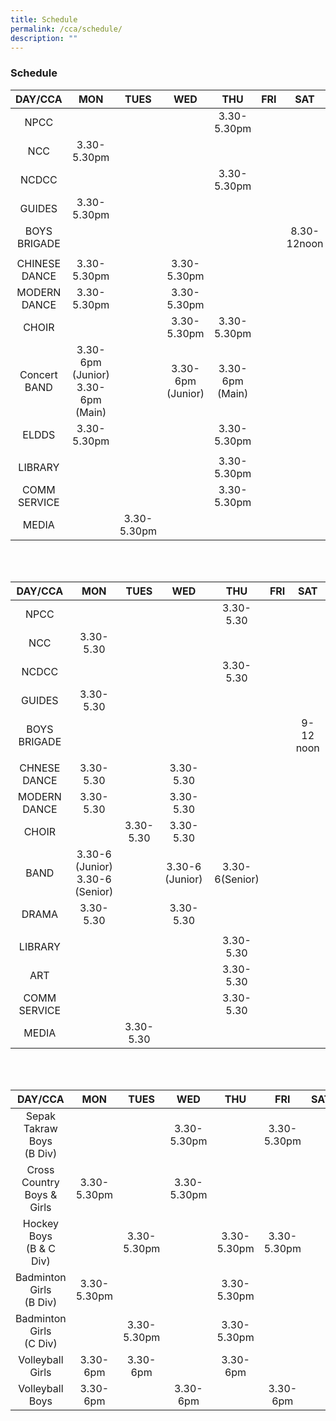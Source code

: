 ```yaml
---
title: Schedule
permalink: /cca/schedule/
description: ""
---
```

### Schedule

| DAY/CCA 	| MON 	| TUES 	| WED 	| THU 	| FRI 	| SAT 	|
|:---:	|:---:	|:---:	|:---:	|:---:	|:---:	|:---:	|
| NPCC 	|   	|   	|   	| 3.30-5.30pm 	|   	|   	|
| NCC 	| 3.30-5.30pm 	|   	|   	|   	|   	|   	|
| NCDCC 	|   	|   	|   	| 3.30-5.30pm 	|   	|   	|
| GUIDES 	| 3.30-5.30pm 	|   	|   	|   	|   	|   	|
| BOYS BRIGADE 	|   	|   	|   	|   	|   	| 8.30-12noon 	|
|   	|   	|   	|   	|   	|   	|   	|
| CHINESE DANCE 	| 3.30-5.30pm 	|   	| 3.30-5.30pm	|   	|   	|   	|
| MODERN DANCE 	| 3.30-5.30pm 	|   	| 3.30-5.30pm 	|   	|   	|   	|
| CHOIR 	|   	|  	| 3.30-5.30pm 	| 3.30-5.30pm 	|   	|   	|
| Concert BAND 	| 3.30-6pm (Junior) <br> 3.30-6pm (Main) 	|   	| 3.30-6pm (Junior) 	| 3.30-6pm (Main)  	|   	|   	|
| ELDDS 	| 3.30-5.30pm 	|   	| 	|  3.30-5.30pm 	|   	|   	|
|   	|   	|   	|   	|   	|   	|   	|
| LIBRARY 	|   	|   	|   	| 3.30-5.30pm 	|   	|   	|
| COMM SERVICE 	|   	|   	|   	| 3.30-5.30pm 	|   	|   	|
| MEDIA 	|   	|  3.30-5.30pm 	|   	|  	|   	|   	|

<br><br>

| DAY/CCA 	| MON 	| TUES 	| WED 	| THU 	| FRI 	| SAT 	|
|:---:	|:---:	|:---:	|:---:	|:---:	|:---:	|:---:	|
| NPCC 	|   	|   	|   	| 3.30-5.30 	|   	|   	|
| NCC 	| 3.30-5.30 	|   	|   	|   	|   	|   	|
| NCDCC 	|   	|   	|   	| 3.30-5.30 	|   	|   	|
| GUIDES 	| 3.30-5.30 	|   	|   	|   	|   	|   	|
| BOYS BRIGADE 	|   	|   	|   	|   	|   	| 9-12 noon 	|
|   	|   	|   	|   	|   	|   	|   	|
| CHNESE DANCE 	| 3.30-5.30 	|   	| 3.30-5.30 	|   	|   	|   	|
| MODERN DANCE 	| 3.30-5.30 	|   	| 3.30-5.30 	|   	|   	|   	|
| CHOIR 	|   	| 3.30-5.30  	| 3.30-5.30 	|  	|   	|   	|
| BAND 	| 3.30-6 (Junior) <br> 3.30-6 (Senior) 	|   	| 3.30-6 (Junior) 	| 3.30-6(Senior)  	|   	|   	|
| DRAMA 	| 3.30-5.30 	|   	| 3.30-5.30 	|   	|   	|   	|
|   	|   	|   	|   	|   	|   	|   	|
| LIBRARY 	|   	|   	|   	| 3.30-5.30 	|   	|   	|
| ART 	|   	|   	|   	| 3.30-5.30 	|   	|   	|
| COMM SERVICE 	|   	|   	|   	| 3.30-5.30 	|   	|   	|
| MEDIA 	|   	|  3.30-5.30 	|   	|  	|   	|  	|

<br><br>

| DAY/CCA 	| MON 	| TUES 	| WED 	| THU 	| FRI 	| SAT 	|
|:---:	|:---:	|:---:	|:---:	|:---:	|:---:	|:---:	|
| Sepak Takraw Boys<br>(B Div) 	|  	|   	| 3.30-5.30pm 	|   	|   3.30-5.30pm	|   	|
| Cross Country<br>Boys & Girls<br> 	| 3.30-5.30pm 	|   	| 3.30-5.30pm 	|   	|   	|   	|
| Hockey Boys<br>(B & C Div) 	|  	|  3.30-5.30pm 	|   	| 3.30-5.30pm 	|  3.30-5.30pm 	|   	|
| Badminton Girls<br>(B Div) 	|   3.30-5.30pm	| 	|   	| 3.30-5.30pm 	|   	|   	|
| Badminton Girls<br>(C Div) 	|   	| 3.30-5.30pm 	|   	| 3.30-5.30pm 	|   	|   	|
| Volleyball Girls<br> 	|  3.30-6pm 	| 3.30-6pm 	|   	| 3.30-6pm 	|   	|   	|
| Volleyball Boys<br> 	|  3.30-6pm 	| 	|  3.30-6pm  	|  	| 3.30-6pm  	|   	|